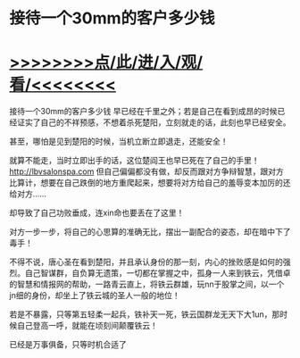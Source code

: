 # 接待一个30mm的客户多少钱

# <a href="https://github.com/dangole/dfs/issues/1">>>>>>>>>点/此/进/入/观/看/<<<<<<<<</a>

接待一个30mm的客户多少钱
早已经在千里之外；若是自己在看到成昂的时候已经证实了自己的不祥预感，不想着杀死楚阳，立刻就走的话，此刻也早已经安全。

甚至，哪怕是见到楚阳的时候，当机立断立即退走，还能安全！

就算不能走，当时立即出手的话，这位楚阎王也早已死在了自己的手里！
http://lbvsalonspa.com
但自己偏偏都没有做，却反而跟对方争辩智慧，跟对方比算计，想要在自己跌倒的地方重爬起来，想要将对方给自己的羞辱变本加厉的还给对方……

却导致了自己功败垂成，连xin命也要丢在了这里！

对方一步一步，将自己的心思算的准确无比，摆出一副配合的姿态，却在暗中下了毒手！

不得不说，唐心圣在看到楚阳，并且承认身份的那一刻，内心的挫败感是如何的强烈。自己智谋群，自负算无遗策，一切都在掌握之中，孤身一人来到铁云，凭借卓的智慧和情报网的帮助，一路青云直上，将铁云群雄，玩nn于股掌之间，以一个jn细的身份，却坐上了铁云城的圣人一般的地位！

若是不暴露，只等第五轻柔一起兵，铁补天一死，铁云国群龙无天下大1un，那时候自己登高一呼，就能在顷刻间颠覆铁云！

已经是万事俱备，只等时机合适了
